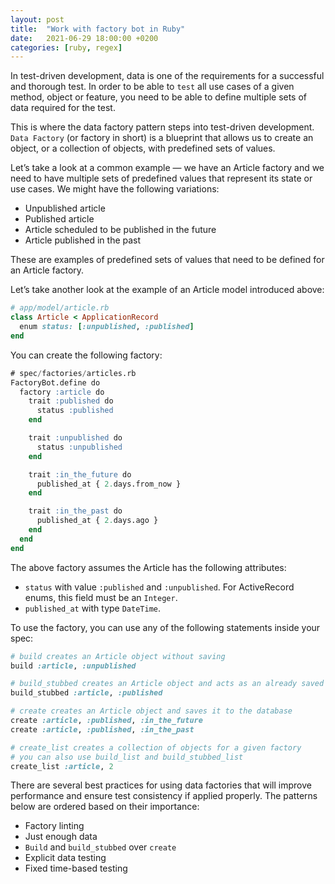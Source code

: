 ```yaml
---
layout: post
title:  "Work with factory bot in Ruby"
date:   2021-06-29 18:00:00 +0200
categories: [ruby, regex]
---
```


In test-driven development, data is one of the requirements for a successful and thorough test. In order to be able to `test` all use cases of a given method, object or feature, you need to be able to define multiple sets of data required for the test.

This is where the data factory pattern steps into test-driven development. `Data Factory` (or factory in short) is a blueprint that allows us to create an object, or a collection of objects, with predefined sets of values.

Let’s take a look at a common example — we have an Article factory and we need to have multiple sets of predefined values that represent its state or use cases. We might have the following variations:

* Unpublished article
* Published article
* Article scheduled to be published in the future
* Article published in the past

These are examples of predefined sets of values that need to be defined for an Article factory.

Let’s take another look at the example of an Article model introduced above:

```ruby
# app/model/article.rb
class Article < ApplicationRecord
  enum status: [:unpublished, :published]
end
```

You can create the following factory:

```sql
# spec/factories/articles.rb
FactoryBot.define do
  factory :article do
    trait :published do
      status :published
    end

    trait :unpublished do
      status :unpublished
    end

    trait :in_the_future do
      published_at { 2.days.from_now }
    end

    trait :in_the_past do
      published_at { 2.days.ago }
    end
  end
end
```

The above factory assumes the Article has the following attributes:

* `status` with value `:published` and `:unpublished`. For ActiveRecord enums, this field must be an `Integer`.
* `published_at` with type `DateTime`.

To use the factory, you can use any of the following statements inside your spec:

```ruby
# build creates an Article object without saving
build :article, :unpublished

# build_stubbed creates an Article object and acts as an already saved Article
build_stubbed :article, :published

# create creates an Article object and saves it to the database
create :article, :published, :in_the_future
create :article, :published, :in_the_past

# create_list creates a collection of objects for a given factory
# you can also use build_list and build_stubbed_list
create_list :article, 2
```

There are several best practices for using data factories that will improve performance and ensure test consistency if applied properly. The patterns below are ordered based on their importance:

* Factory linting
* Just enough data
* `Build` and `build_stubbed` over `create`
* Explicit data testing
* Fixed time-based testing